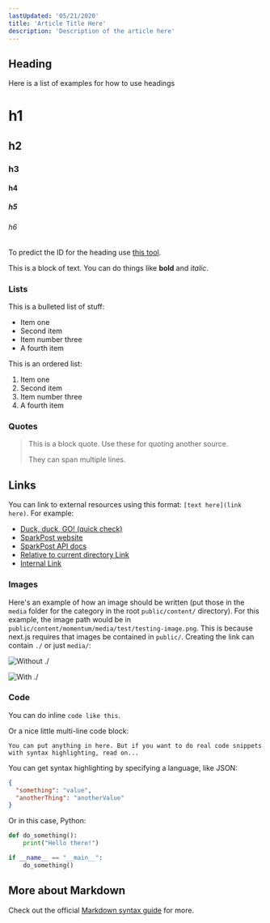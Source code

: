 ```yaml
---
lastUpdated: '05/21/2020'
title: 'Article Title Here'
description: 'Description of the article here'
---
```


## Heading

Here is a list of examples for how to use headings

# <a name="h1"></a> h1

## <a name="h2"></a> h2

### <a name="h3"></a> h3

#### <a name="h4"></a> h4

##### <a name="h5"></a> h5

###### <a name="h6"></a> h6

To predict the ID for the heading use [this tool](https://codepen.io/avrahamgoldman/full/XRZxrz).

This is a block of text. You can do things like **bold** and _italic_.

### Lists

This is a bulleted list of stuff:

- Item one
- Second item
- Item number three
- A fourth item

This is an ordered list:

1. Item one
1. Second item
1. Item number three
1. A fourth item

### Quotes

> This is a block quote. Use these for quoting another source.
>
> They can span multiple lines.

## Links

You can link to external resources using this format: `[text here](link here)`. For example:

- [Duck, duck, GO! (quick check)](https://duckduckgo.com/)
- [SparkPost website](https://www.sparkpost.com)
- [SparkPost API docs](https://developers.sparkpost.com/api)
- [Relative to current directory Link](./relative-link-test)
- [Internal Link](/momentum/1st-level)

### Images

Here's an example of how an image should be written (put those in the `media` folder for the category in the root `public/content/` directory). For this example, the image path would be in `public/content/momentum/media/test/testing-image.png`. This is because next.js requires that images be contained in `public/`. Creating the link can contain `./` or just `media/`:

![Without ./](media/upgrading-your-account/upgrade-page.png)

![With ./](./media/upgrading-your-account/upgrade-page.png)

### Code

You can do inline `code like this`.

Or a nice little multi-line code block:

```
You can put anything in here. But if you want to do real code snippets with syntax highlighting, read on...
```

You can get syntax highlighting by specifying a language, like JSON:

```json
{
  "something": "value",
  "anotherThing": "anotherValue"
}
```

Or in this case, Python:

```python
def do_something():
    print("Hello there!")

if __name__ == "__main__":
    do_something()
```

## More about Markdown

Check out the official [Markdown syntax guide](https://daringfireball.net/projects/markdown/syntax) for more.
